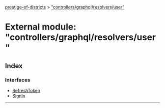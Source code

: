 [prestige-of-districts](../README.md) > ["controllers/graphql/resolvers/user"](../modules/_controllers_graphql_resolvers_user_.md)

# External module: "controllers/graphql/resolvers/user"

## Index

### Interfaces

* [RefreshToken](../interfaces/_controllers_graphql_resolvers_user_.refreshtoken.md)
* [SignIn](../interfaces/_controllers_graphql_resolvers_user_.signin.md)

---


